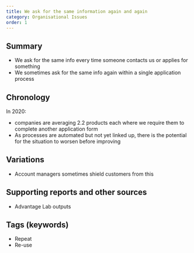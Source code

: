```yaml
---
title: We ask for the same information again and again
category: Organisational Issues
order: 1
---
```

## Summary

- We ask for the same info every time someone contacts us or applies for something
- We sometimes ask for the same info again within a single application process

## Chronology

In 2020:
- companies are averaging 2.2 products each where we require them to complete another application form
- As processes are automated but not yet linked up, there is the potential for the situation to worsen before improving

## Variations

- Account managers sometimes shield customers from this
 

## Supporting reports and other sources

- Advantage Lab outputs

## Tags (keywords)
- Repeat
- Re-use

